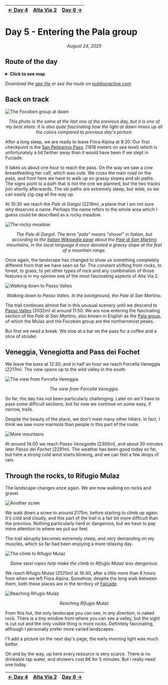 <table style="width: 100%; table-layout: fixed;"> <thead> <tr>
	<th style="text-align: left"> <a href="../day4">← Day 4</a> </th>
	<th style="text-align: center"> <a href="../">Alta Via 2</a> </th>
	<th style="text-align: right"> <a href="../day6">Day 6 →</a> </th>
</tr> </thead> </table>

# Day 5 - Entering the Pala group

<p align="center"><em>August 24, 2025</em></p>

## Route of the day

<details>
<summary><strong>Click to see map</strong></summary>
<img src="../img/24-0000-map.png">
</details>

*Download the [gpx file](../gpx/av2-day5.gpx) or see the route on
[outdooractive.com](https://www.outdooractive.com/en/route/hiking-trail/province-of-belluno/-2025-alta-via-2-day-5/325542248/?share=%7E3zdmwhgp%244ossqbdb)*

## Back on track

![The Focobon group at dawn](../img/24-0648-focobon.jpg)

<p align="center"><em>
This photo is the same at the last one of the previous day,
but it is one of my best shots. It is also quite fascinating how the light
at dawn mixes up all the colors compared to previous day's picture.
</em></p>

After a long sleep, we are ready to leave Flora Alpina at 8:20. Our
first checkpoint is the
[San Pellegrino Pass](https://en.wikipedia.org/wiki/San_Pellegrino_Pass),
(1918 meters on sea level) which is unfortunately a bit farther away than
it would have been if we slept in Fuciade.

It takes us about one hour to reach the pass. On the way we saw a cow
breastfeeding her calf, which was cute. We cross the main road on the pass,
and from here we have to walk up on grassy slopes and ski paths. The
signs point to a path that is not the one we planned, but the two tracks
join shortly afterwards. The ski paths are extremely steep, but wide,
so we can easily zig-zag all the way up.

At 10:30 we reach the *Pale di Gargol* (2218m), a plane that I am not
sure why deserves a name. Perhaps the name refers to the whole area
which I guess could be described as a rocky meadow.

![The rocky meadow](../img/24-1027-pale-di-gargol.jpg)

<p align="center"><em>
The Pale di Gargol. The term "pala" means "shovel" in Italian,
but according to the
<a href="https://it.wikipedia.org/wiki/Pale_di_San_Martino#Il_toponimo">
Italian Wikipedia page</a> about the
<a href="https://en.wikipedia.org/wiki/Pala_group">Pale di San Martino</a>
mountains, in the local language it once denoted a grassy slope at the
feet of a mountain range.
</em></p>

Once again, the landscape has changed to show us something completely
different from that we have seen so far. The constant shifting from rocks,
to forest, to grass, to yet other types of rock and any combination of
those features is in my opinion one of the most fascinating aspects of
Alta Via 2.

![Walking down to Passo Valles](../img/24-1129-panorama.jpg)

<p align="center"><em>Walking down to Passo Valles.
In the background, the Pale di San Martino.</em></p>

The trail continues almost flat in this unusual scenery until we
descend to [Passo Valles](https://it.wikipedia.org/wiki/Passo_Valles) (2032m)
at around 11:50. We are now entering the fascinating section of
the *Pale di San Martino*, also known in English as the
[Pala group](https://en.wikipedia.org/wiki/Pala_group), of which
the Mulaz and the Focobón group are the northernmost peaks.

But first we need a break. We stop at a bar on the pass for a coffee
and a slice of strüdel.

## Veneggia, Venegiotta and Pass dei Fochet

We leave the pass at 12:20, and in half an hour we reach Forcella
Veneggia (2217m). The view opens up to the wild valley in the south.

![The view from Forcella Veneggia](../img/24-1252-forcella-veneggia.jpg)

<p align="center"><em>The view from Forcella Veneggia.</em></p>

So far, the day has not been particularly challenging. Later on
we'll have to pass some difficult sections, but for now we continue
on some easy, if narrow, trails.

Despite the beauty of the place, we don't meet many other hikers.
In fact, I think we saw more marmots than people in this part of
the route.

![More mountains](../img/24-1400-venegiotta.jpg)

At around 14:00 we reach *Passo Venegiotta* (2300m), and about 30 minutes
later *Passo dei Fochet* (2291m). The weather has been good today so far,
but here a strong cold wind starts blowing, and we can feel a few drops
of rain.

## Through the rocks, to Rifugio Mulaz

The landscape changes once again. We are now walking on rocks and gravel.

![Another scree](../img/24-1447-rocks-to-mulaz.jpg)

We walk down a scree to around 2175m, before starting to climb up again.
It's cold and cloudy, and this part of the trail is a fair bit more
difficult than the previous. Nothing particularly hard or dangerous,
but we have to pay more attention to where we put our feet.

The trail abruptly becomes extremely steep, and very demanding on my
muscles, which so far had been enjoying a more relaxing day.

![The climb to Rifugio Mulaz](../img/24-1552-climb-to-mulaz.jpg)

<p align="center"><em>
Some steel ropes help make the climb to Rifugio Mulaz less dangerous.
</em></p>

We reach Rifugio Mulaz (2570m) at 16:40, after a little more
than 8 hours from when we left Flora Alpina. Somehow, despite the
long walk between them, both these places are in the territory of
[Falcade](https://en.wikipedia.org/wiki/Falcade).

![Reaching Rifugio Mulaz](../img/24-1638-mulaz.jpg)

<p align="center"><em>Reaching Rifugio Mulaz</em></p>

From this hut, the only landscape you can see, in any direction, is naked
rock. There is a tiny window from where you can see a valley, but the
sight is cut out and the only visible thing is more rocks.  Definitely
fascinating, although I personally prefer more varied landscapes.

I'll add a picture on the next day's page, the early morning light
was much better.

Oh and by the way, up here every resource is very scarce. There is
no drinkable tap water, and showers cost 8€ for 5 minutes. But I
really need one today.

<table style="width: 100%; table-layout: fixed;"> <thead> <tr>
	<th style="text-align: left"> <a href="../day4">← Day 4</a> </th>
	<th style="text-align: center"> <a href="../">Alta Via 2</a> </th>
	<th style="text-align: right"> <a href="../day6">Day 6 →</a> </th>
</tr> </thead> </table>






